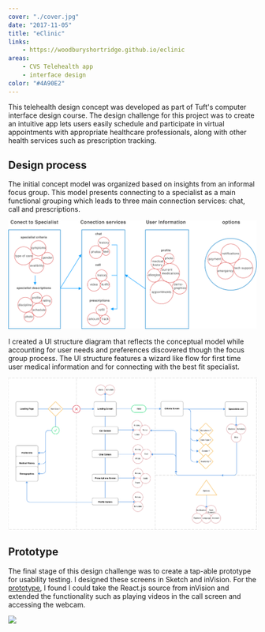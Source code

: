 ```yaml
---
cover: "./cover.jpg"
date: "2017-11-05"
title: "eClinic"
links:
    - https://woodburyshortridge.github.io/eclinic
areas:
    - CVS Telehealth app
    - interface design
color: "#4A90E2"
---
```

This telehealth design concept was developed as part of Tuft's computer interface design course. The design challenge for this project was to create an intuitive app lets users easily schedule and participate in virtual appointments with appropriate healthcare professionals, along with other health services such as prescription tracking. 

## Design process

The initial concept model was organized based on insights from an informal focus group.  This model presents connecting to a
specialist as a main functional grouping which leads to three main connection services: chat, call and prescriptions.

![](./concept_model.png)

I created a UI structure diagram that reflects the conceptual model
while accounting for user needs and preferences discovered though the focus group process.
The UI structure features a wizard like flow for first time user medical information and for
connecting with the best fit specialist.

![](./ui_diagram.png)

## Prototype

The final stage of this design challenge was to create a tap-able prototype for usability testing.
I designed these screens in Sketch and inVision. For the [prototype](https://woodburyshortridge.github.io/eclinic), I found I could take the React.js source from inVision and 
extended the functionality such as playing videos in the call screen and accessing the webcam.

![](./ui_screens.png)